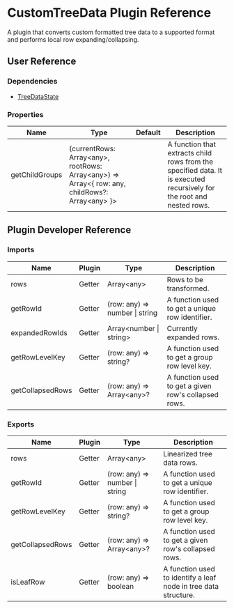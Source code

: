 # CustomTreeData Plugin Reference

A plugin that converts custom formatted tree data to a supported format and performs local row expanding/collapsing.

## User Reference

### Dependencies

- [TreeDataState](tree-data-state.md)

### Properties

Name | Type | Default | Description
-----|------|---------|------------
getChildGroups | (currentRows: Array&lt;any&gt;, rootRows: Array&lt;any&gt;) => Array&lt;{ row: any, childRows?: Array&lt;any&gt; }&gt; | | A function that extracts child rows from the specified data. It is executed recursively for the root and nested rows.

## Plugin Developer Reference

### Imports

Name | Plugin | Type | Description
-----|--------|------|------------
rows | Getter | Array&lt;any&gt; | Rows to be transformed.
getRowId | Getter | (row: any) => number &#124; string | A function used to get a unique row identifier.
expandedRowIds | Getter | Array&lt;number &#124; string&gt; | Currently expanded rows.
getRowLevelKey | Getter | (row: any) => string? | A function used to get a group row level key.
getCollapsedRows | Getter | (row: any) => Array&lt;any&gt;? | A function used to get a given row's collapsed rows.

### Exports

Name | Plugin | Type | Description
-----|--------|------|------------
rows | Getter | Array&lt;any&gt; | Linearized tree data rows.
getRowId | Getter | (row: any) => number &#124; string | A function used to get a unique row identifier.
getRowLevelKey | Getter | (row: any) => string? | A function used to get a group row level key.
getCollapsedRows | Getter | (row: any) => Array&lt;any&gt;? | A function used to get a given row's collapsed rows.
isLeafRow | Getter | (row: any) => boolean | A function used to identify a leaf node in tree data structure.
